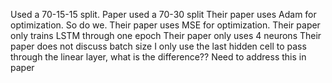 Used a 70-15-15 split. Paper used a 70-30 split
Their paper uses Adam for optimization. So do we.
Their paper uses MSE for optimization. 
Their paper only trains LSTM through one epoch
Their paper only uses 4 neurons
Their paper does not discuss batch size
I only use the last hidden cell to pass through the linear layer, what is the difference?? Need to address this in paper

